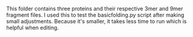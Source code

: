 This folder contains three proteins and their respective 3mer and 9mer fragment files. I used this to test the basicfolding.py script after making small adjustments. Because it's smaller, it takes less time to run which is helpful when editing. 
